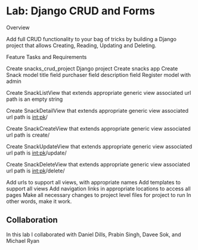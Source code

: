 # Lab: Django CRUD and Forms

Overview

Add full CRUD functionality to your bag of tricks by building a Django project that allows Creating, Reading, Updating and Deleting.

Feature Tasks and Requirements

Create snacks_crud_project Django project
Create snacks app
Create Snack model
    title field
    purchaser field
    description field
    Register model with admin

Create SnackListView that extends appropriate generic view
    associated url path is an empty string

Create SnackDetailView that extends appropriate generic view
    associated url path is <int:pk>/

Create SnackCreateView that extends appropriate generic view
    associated url path is create/

Create SnackUpdateView that extends appropriate generic view
    associated url path is <int:pk>/update/

Create SnackDeleteView that extends appropriate generic view
    associated url path is <int:pk>/delete/

Add urls to support all views, with appropriate names
Add templates to support all views
Add navigation links in appropriate locations to access all pages
Make all necessary changes to project level files for project to run
    In other words, make it work.

## Collaboration

In this lab I collaborated with Daniel Dills, Prabin Singh, Davee Sok, and Michael Ryan



